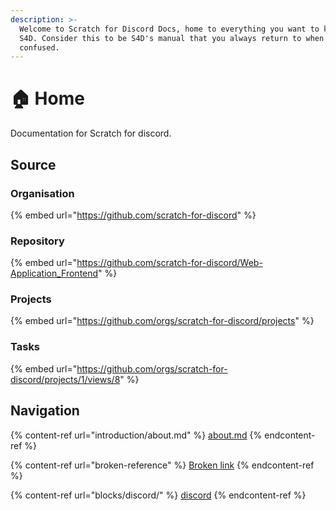 ```yaml
---
description: >-
  Welcome to Scratch for Discord Docs, home to everything you want to know about
  S4D. Consider this to be S4D's manual that you always return to when you are
  confused.
---
```


# 🏠 Home

Documentation for Scratch for discord.

## Source

### Organisation

{% embed url="https://github.com/scratch-for-discord" %}

### Repository

{% embed url="https://github.com/scratch-for-discord/Web-Application_Frontend" %}

### Projects

{% embed url="https://github.com/orgs/scratch-for-discord/projects" %}

### Tasks

{% embed url="https://github.com/orgs/scratch-for-discord/projects/1/views/8" %}

## Navigation

{% content-ref url="introduction/about.md" %}
[about.md](introduction/about.md)
{% endcontent-ref %}

{% content-ref url="broken-reference" %}
[Broken link](broken-reference)
{% endcontent-ref %}

{% content-ref url="blocks/discord/" %}
[discord](blocks/discord/)
{% endcontent-ref %}
